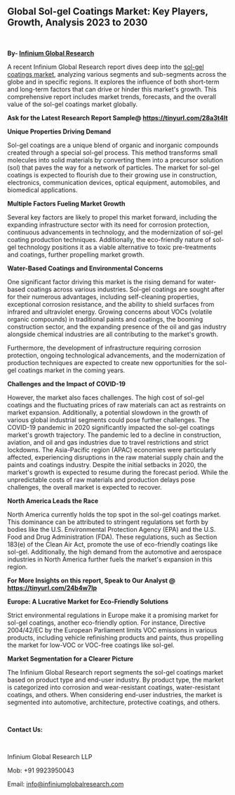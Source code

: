 <h2><strong>Global Sol-gel Coatings Market: Key Players, Growth, Analysis 2023 to 2030</strong></h2>
<p>&nbsp;</p>
<p><strong>By- </strong><a href="https://www.infiniumglobalresearch.com"><strong>Infinium Global Research</strong></a></p>
<p>A recent Infinium Global Research report dives deep into the <a href="https://www.infiniumglobalresearch.com/reports/global-sol-gel-coatings-market">sol-gel coatings market</a>, analyzing various segments and sub-segments across the globe and in specific regions. It explores the influence of both short-term and long-term factors that can drive or hinder this market's growth. This comprehensive report includes market trends, forecasts, and the overall value of the sol-gel coatings market globally.</p>
<p><strong>Ask for the Latest Research Report Sample@ </strong><a href="https://tinyurl.com/28a3t4lt"><strong>https://tinyurl.com/28a3t4lt</strong></a></p>
<p><strong>Unique Properties Driving Demand</strong></p>
<p>Sol-gel coatings are a unique blend of organic and inorganic compounds created through a special sol-gel process. This method transforms small molecules into solid materials by converting them into a precursor solution (sol) that paves the way for a network of particles. The market for sol-gel coatings is expected to flourish due to their growing use in construction, electronics, communication devices, optical equipment, automobiles, and biomedical applications.</p>
<p><strong>Multiple Factors Fueling Market Growth</strong></p>
<p>Several key factors are likely to propel this market forward, including the expanding infrastructure sector with its need for corrosion protection, continuous advancements in technology, and the modernization of sol-gel coating production techniques. Additionally, the eco-friendly nature of sol-gel technology positions it as a viable alternative to toxic pre-treatments and coatings, further propelling market growth.</p>
<p><strong>Water-Based Coatings and Environmental Concerns</strong></p>
<p>One significant factor driving this market is the rising demand for water-based coatings across various industries. Sol-gel coatings are sought after for their numerous advantages, including self-cleaning properties, exceptional corrosion resistance, and the ability to shield surfaces from infrared and ultraviolet energy. Growing concerns about VOCs (volatile organic compounds) in traditional paints and coatings, the booming construction sector, and the expanding presence of the oil and gas industry alongside chemical industries are all contributing to the market's growth.</p>
<p>Furthermore, the development of infrastructure requiring corrosion protection, ongoing technological advancements, and the modernization of production techniques are expected to create new opportunities for the sol-gel coatings market in the coming years.</p>
<p><strong>Challenges and the Impact of COVID-19</strong></p>
<p>However, the market also faces challenges. The high cost of sol-gel coatings and the fluctuating prices of raw materials can act as restraints on market expansion. Additionally, a potential slowdown in the growth of various global industrial segments could pose further challenges. The COVID-19 pandemic in 2020 significantly impacted the sol-gel coatings market's growth trajectory. The pandemic led to a decline in construction, aviation, and oil and gas industries due to travel restrictions and strict lockdowns. The Asia-Pacific region (APAC) economies were particularly affected, experiencing disruptions in the raw material supply chain and the paints and coatings industry. Despite the initial setbacks in 2020, the market's growth is expected to resume during the forecast period. While the unpredictable costs of raw materials and production delays pose challenges, the overall market is expected to recover.</p>
<p><strong>North America Leads the Race</strong></p>
<p>North America currently holds the top spot in the sol-gel coatings market. This dominance can be attributed to stringent regulations set forth by bodies like the U.S. Environmental Protection Agency (EPA) and the U.S. Food and Drug Administration (FDA). These regulations, such as Section 183(e) of the Clean Air Act, promote the use of eco-friendly coatings like sol-gel. Additionally, the high demand from the automotive and aerospace industries in North America further fuels the market's expansion in this region.</p>
<p><strong>For More Insights on this report, Speak to Our Analyst @ </strong><a href="https://tinyurl.com/24b4w7lp"><strong>https://tinyurl.com/24b4w7lp</strong></a></p>
<p><strong>Europe: A Lucrative Market for Eco-Friendly Solutions</strong></p>
<p>Strict environmental regulations in Europe make it a promising market for sol-gel coatings, another eco-friendly option. For instance, Directive 2004/42/EC by the European Parliament limits VOC emissions in various products, including vehicle refinishing products and paints, thus propelling the market for low-VOC or VOC-free coatings like sol-gel.</p>
<p><strong>Market Segmentation for a Clearer Picture</strong></p>
<p>The Infinium Global Research report segments the sol-gel coatings market based on product type and end-user industry. By product type, the market is categorized into corrosion and wear-resistant coatings, water-resistant coatings, and others. When considering end-user industries, the market is segmented into automotive, architecture, protective coatings, and others.</p>
<p>&nbsp;</p>
<p><strong>Contact Us:</strong></p>
<p>&nbsp;</p>
<p>Infinium Global Research LLP</p>
<p>Mob: +91 9923950043</p>
<p>Email: <a href="mailto:info@infiniumglobalresearch.com">info@infiniumglobalresearch.com</a></p>